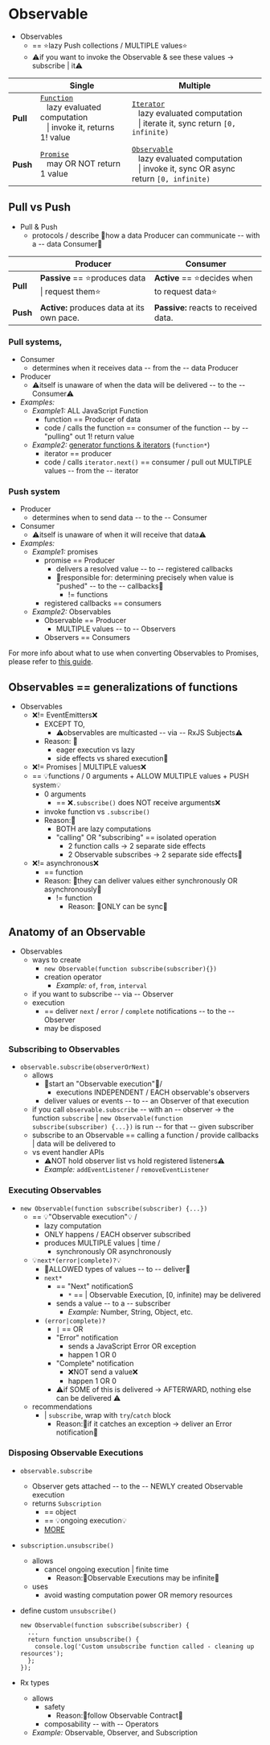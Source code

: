 # Observable

* Observables
  * == ⭐️lazy Push collections / MULTIPLE values⭐️
  * ⚠️if you want to invoke the Observable & see these values -> subscribe | it⚠️

|          | Single                                                                                                                                                                   | Multiple                                                                                                                                                                                                                                             |
|----------|--------------------------------------------------------------------------------------------------------------------------------------------------------------------------|------------------------------------------------------------------------------------------------------------------------------------------------------------------------------------------------------------------------------------------------------|
| **Pull** | [`Function`](https://developer.mozilla.org/en-US/docs/Glossary/Function) <br/> &nbsp;&nbsp; lazy evaluated computation <br/> &nbsp;&nbsp; \| invoke it, returns 1! value | [`Iterator`](https://developer.mozilla.org/en-US/docs/Web/JavaScript/Reference/Iteration_protocols) <br/> &nbsp;&nbsp; lazy evaluated computation <br/> &nbsp;&nbsp; \| iterate it, sync return `[0, infinite)` |
| **Push** | [`Promise`](https://developer.mozilla.org/en-US/docs/Web/JavaScript/Reference/Global_Objects/Promise) <br/> &nbsp;&nbsp; may OR NOT return 1 value                               | [`Observable`](/api/index/class/Observable) <br/> &nbsp;&nbsp; lazy evaluated computation <br/> &nbsp;&nbsp; \| invoke it, sync OR async return `[0, infinite)`                                                                                      |

## Pull vs Push

* Pull & Push
  * protocols / describe 👀how a data Producer can communicate -- with a -- data Consumer👀


|          | Producer                                         | Consumer                                       |
| -------- |--------------------------------------------------|------------------------------------------------|
| **Pull** | **Passive** == ⭐️produces data \| request them⭐️ | **Active** == ⭐️decides when to request data⭐️ |
| **Push** | **Active:** produces data at its own pace.       | **Passive:** reacts to received data.          |

### Pull systems,
* Consumer
  * determines when it receives data -- from the -- data Producer
* Producer
  * ⚠️itself is unaware of when the data will be delivered -- to the -- Consumer⚠️
* _Examples:_
  * _Example1:_ ALL JavaScript Function
    * function == Producer of data
    * code / calls the function == consumer of the function -- by -- "pulling" out 1! return value
  * _Example2:_ [generator functions & iterators](https://developer.mozilla.org/en-US/docs/Web/JavaScript/Reference/Statements/function*) (`function*`)
    * iterator == producer
    * code / calls `iterator.next()` == consumer / pull out MULTIPLE values -- from the -- iterator

### Push system
* Producer
  * determines when to send data -- to the -- Consumer
* Consumer
  * ⚠️itself is unaware of when it will receive that data⚠️
* _Examples:_
  * _Example1:_ promises
    * promise == Producer
      * delivers a resolved value -- to -- registered callbacks
      * 👀responsible for: determining precisely when value is "pushed" -- to the -- callbacks👀
        * != functions
    * registered callbacks == consumers
  * _Example2:_ Observables
    * Observable == Producer
      * MULTIPLE values -- to -- Observers
    * Observers == Consumers



<span class="informal">For more info about what to use when converting Observables to Promises, please refer to [this guide](/deprecations/to-promise).</span>

## Observables == generalizations of functions

* Observables
  * ❌!= EventEmitters❌
    * EXCEPT TO,
      * ⚠️observables are multicasted -- via -- RxJS Subjects⚠️
    * Reason: 🧠
      * eager execution vs lazy
      * side effects vs shared execution🧠
  * ❌!= Promises | MULTIPLE values❌
  * == 💡functions / 0 arguments + ALLOW MULTIPLE values + PUSH system💡
    * 0 arguments
      * == ❌`.subscribe()` does NOT receive arguments❌
    * invoke function vs `.subscribe()`
    * Reason:🧠
      * BOTH are lazy computations
      * "calling" OR "subscribing" == isolated operation
        * 2 function calls -> 2 separate side effects
        * 2 Observable subscribes -> 2 separate side effects🧠
  * ❌!= asynchronous❌
    * == function
    * Reason: 🧠they can deliver values either synchronously OR asynchronously🧠
      * != function
        * Reason: 🧠ONLY can be sync🧠

## Anatomy of an Observable

* Observables
  * ways to create
    * `new Observable(function subscribe(subscriber){})`
    * creation operator
      * _Example:_ `of`, `from`, `interval`
  * if you want to subscribe -- via -- Observer
  * execution
    * == deliver `next` / `error` / `complete` notifications -- to the -- Observer
    * may be disposed

### Subscribing to Observables

* `observable.subscribe(observerOrNext)`
  * allows
    * 👀start an "Observable execution"👀/
      * executions INDEPENDENT / EACH observable's observers
    * deliver values or events -- to -- an Observer of that execution
  * if you call `observable.subscribe` -- with an -- observer -> the function `subscribe` | `new Observable(function subscribe(subscriber) {...})` is run -- for that -- given subscriber
  * subscribe to an Observable == calling a function / provide callbacks | data will be delivered to
  * vs event handler APIs
    * ⚠️NOT hold observer list vs hold registered listeners⚠️
    * _Example:_ `addEventListener` / `removeEventListener`

### Executing Observables

* `new Observable(function subscribe(subscriber) {...})`
  * == 💡"Observable execution"💡 /
    * lazy computation
    * ONLY happens / EACH observer subscribed
    * produces MULTIPLE values | time /
      * synchronously OR asynchronously
  * 💡`next*(error|complete)?`💡
    - 👀ALLOWED types of values -- to -- deliver👀
    - `next*`
      - == "Next" notificationS
        - `*` == | Observable Execution, [0, infinite) may be delivered
      - sends a value -- to a -- subscriber
        - _Example:_ Number, String, Object, etc.
    - `(error|complete)?`
      - `|` == OR
      - "Error" notification
        - sends a JavaScript Error OR exception
        - happen 1 OR 0
      - "Complete" notification
        - ❌NOT send a value❌
        - happen 1 OR 0
      - ⚠️if SOME of this is delivered -> AFTERWARD, nothing else can be delivered ⚠️
  * recommendations
    * | `subscribe`, wrap with `try`/`catch` block
      * Reason:🧠if it catches an exception -> deliver an Error notification🧠

### Disposing Observable Executions

* `observable.subscribe`
  * Observer gets attached -- to the -- NEWLY created Observable execution
  * returns `Subscription`
    * == object
    * == 💡ongoing execution💡
    * [MORE](subscription.md)

* `subscription.unsubscribe()`
  * allows
    * cancel ongoing execution | finite time
      * Reason:🧠Observable Executions may be infinite🧠
  * uses
    * avoid wasting computation power OR memory resources

* define custom `unsubscribe()`
  ```
  new Observable(function subscribe(subscriber) {
    ...
    return function unsubscribe() {
      console.log('Custom unsubscribe function called - cleaning up resources');
    };
  });
  ```

* Rx types
  * allows
    * safety
      * Reason:🧠follow Observable Contract🧠
    * composability -- with -- Operators
  * _Example:_ Observable, Observer, and Subscription

